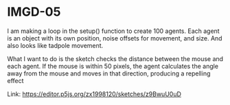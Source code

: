 # IMGD-05

I am making a loop in the setup() function to create 100 agents. Each agent is an object with its own position, noise offsets for movement, and size. 
And also looks like tadpole movement. 


What I want to do is the sketch checks the distance between the mouse and each agent. If the mouse is within 50 pixels, the agent calculates the angle away from the mouse and moves in that direction, producing a repelling effect



Link: https://editor.p5js.org/zx1998120/sketches/z9BwuU0uD


